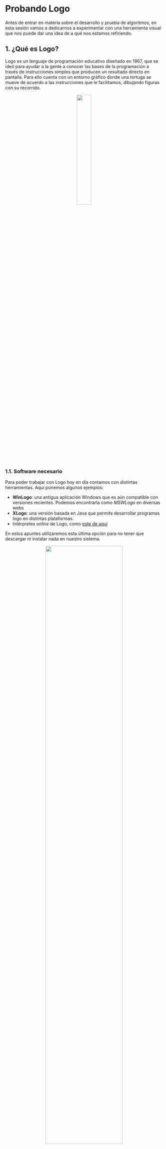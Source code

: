 # Probando Logo

Antes de entrar en materia sobre el desarrollo y prueba de algoritmos, en esta sesión vamos a dedicarnos a experimentar con una herramienta visual que nos puede dar una idea de a qué nos estamos refiriendo.

## 1. ¿Qué es Logo?

Logo es un lenguaje de programación educativo diseñado en 1967, que se ideó para ayudar a la gente a conocer las bases de la programación a través de instrucciones simples que producen un resultado directo en pantalla. Para ello cuenta con un entorno gráfico donde una tortuga se mueve de acuerdo a las instrucciones que le facilitamos, dibujando figuras con su recorrido.

<div align="center">
    <img src="/algoritmia/img/logo_01.png" width="30%">
</div>

### 1.1. Software necesario

Para poder trabajar con Logo hoy en día contamos con distintas herramientas. Aquí ponemos algunos ejemplos:

* **WinLogo**: una antigua aplicación Windows que es aún compatible con versiones recientes. Podemos encontrarla como *MSWLogo* en diversas webs
* **XLogo**: una versión basada en Java que permite desarrollar programas logo en distintas plataformas. 
* Intérpretes *online* de Logo, como [este de aquí](https://calormen.com/jslogo/)

En estos apuntes utilizaremos esta última opción para no tener que descargar ni instalar nada en nuestro sistema.

<div align="center">
    <img src="/algoritmia/img/logo_02.png" width="70%">
</div>

En la parte inferior hay un cuadro donde escribiremos las instrucciones para mover a la tortuga por el área principal.

## 2. Instrucciones básicas de movimiento

Logo dispone de este conjunto de instrucciones básicas para mover la tortuga:

|Abreviat.|Instrucción|Descripción|Ejemplo|
|:---:|:---:|---|---|
|`fd`|`forward`|Avanza la tortuga el número de pasos indicado|`fd 50`|
|`bk`|`backward`|Retrocede la tortuga el número de pasos indicado|`bk 20`|
|`rt`|`right`|Gira a la derecha el número de grados indicado|`rt 90`|
|`lt`|`left`|Gira a la izquierda el número de grados indicado|`lt 45`|
|`cs`|`clearscreen`|Limpia todo el lienzo de dibujo y sitúa a la tortuga en el centro|`cs`|
|`st`|`showturtle`|Muestra la tortuga|`st`|
|`ht`|`hideturtle`|Oculta la tortuga|`ht`|
|`pu`|`penup`|Sube el lápiz (para no dibujar mientras se mueve la tortuga)|`pu`|
|`pd`|`pendown`|Baja el lápiz (para dibujar con el movimiento de la tortuga)|`pd`|
|`setpos`|-|Coloca la tortuga en las coordenadas indicadas (se toma (0, 0) como el centro de la pantalla)|`setpos[50 10]`|

Podemos escribir más de una instrucción seguida en el recuadro inferior, separadas por espacios, y pulsando *Intro* se ejecutan todas en el orden indicado. Por ejemplo:

```
fd 40 rt 90 fd 50
```

Además, podemos utilizar los cursores de flecha arriba/abajo para movernos por el historial de instrucciones escritas y volverlas a ejecutar si queremos.

> **Ejercicio 1:**
> 
> Utiliza las instrucciones anteriores para dibujar estas dos figuras. Puedes guardarte después las instrucciones elegidas en ficheros de texto para tenerlas disponibles.
>
> <div align="center">
>    <img src="/algoritmia/img/logo_03.png" width="80%">
> </div>

## 3. Colores y tamaños

Podemos también cambiar colores o grosor del trazo, y rellenar figuras siempre que estén cerradas. Aquí tenemos las instrucciones correspondientes:

|Abreviat.|Instrucción|Descripción|Ejemplo|
|:---:|:---:|---|---|
|`setpc`|`setpencolor`|Establece el color del trazo en formato RGB|`setpc [255 0 0]`|
|`setpw`|`setpenwidth`|Establece el grosor del trazo|`setpw 10`|
|`fill`|-|Rellena el área cerrada donde se encuentra actualmente la tortuga (debemos colocarla DENTRO de un área cerrada previamente)|`fill`|

> **Ejercicio 2:**
> 
> Trata de crear este pentágono con color azul. PISTA: si sumamos todos los ángulos internos de un pentágono, suman 540 grados.
> 
> <div align="center">
>    <img src="/algoritmia/img/logo_04.png" width="30%">
> </div>

## 4. Repetir instrucciones

Habrás comprobado con algún ejercicio anterior que necesitas repetir varias instrucciones varias veces para conseguir la figura deseada. La pregunta que deberías hacerte es... ¿es necesaria esa repetición? Afortunadamente la respuesta es *no*.

Logo dispone de la instrucción `repeat` que nos va a permitir repetir un conjunto de instrucciones un número determinado de veces. Estas instrucciones a repetir las debemos poner entre corchetes tras la instruccion *repeat* en sí, como en este ejemplo que dibuja un cuadrado de lado 100:

```
repeat 4 [fd 100 rt 90]
```

> **Ejercicio 3:**
> 
> Utilizando la instrucción *repeat* junto con otras que hemos visto anteriormente, trata de reproducir estas figuras:
>
> <div align="center">
>    <img src="/algoritmia/img/logo_05.png" width="80%">
> </div>

## 5. Utilizar variables

En Logo podemos emplear variables para guardar datos que queramos utilizar más adelante en el programa, o cuyo valor queramos modificar durante la ejecución. Usamos la instrucción `make` para ello, indicando el nombre de la variable tras las comillas dobles:

```
make "numero 10
```

Si queremos utilizar esa variable en nuestro código pondremos el nombre precedido de dos puntos `:`, como en este ejemplo:

```
fd :numero
```

También podemos reutilizar la instrucción *make* para modificar el valor previo de una variable:

```
make "numero :numero + 10
```

> **Ejercicio 4:**
> 
> Utilizando variables y bucles, trata de representar estas figuras:
> 
> <div align="center">
>    <img src="/algoritmia/img/logo_06.png" width="70%">
> </div>
>
> **AYUDA**: para dibujar un círculo, podemos avanzar una pequeña cantidad y girar un pequeño número de grados, y repetir esto un número de veces, como aquí: `repeat 120 [fd 1 rt 3]`. Si aumentamos el paso o reducimos el ángulo obtenemos un círculo más grande, y la operación contraria (reducir el paso o aumentar el ángulo) nos dará un círculo más pequeño. 

## 5. Introducción a las funciones

En el ejercicio anterior habrás comprobado que necesitamos repetir un conjunto de instrucciones varias veces, cambiando el valor de una variable (por ejemplo, el ángulo a girar). También es posible "ahorrarnos" repetir estas estructuras en el código englobando el conjunto de instrucciones en un módulo llamado normalmente *función*. Simplemente le tenemos que dar un nombre a ese grupo de instrucciones y, cada vez que queramos ejecutarlo, invocamos ese nombre en el programa:

```
TO cuadrado
   repeat 4 [fd 100 rt 90]
END
```

Si queremos dibujar un cuadrado en nuestro programa usando esta función sólo tenemos que hacer lo siguiente:

```
cuadrado
```

Además, podemos facilitar a esta función unas variables que utilizar:

```
TO cuadrado :tamano
   repeat 4 [fd :tamano rt 90]
END
```

Esta función va a dibujar un cuadrado del tamaño que indiquemos cuando invoquemos ese código. Aquí dibujamos cuadrados de distintos tamaños:

```
cuadrado 50
cuadrado 100
cuadrado 150
```

Obtendremos esta imagen como resultado:

<div align="center">
    <img src="/algoritmia/img/logo_07.png" width="30%">
</div>

> **Ejercicio 4:**
> 
> Trata de dibujar estas figuras empleando funciones:
> 
> <div align="center">
>    <img src="/algoritmia/img/logo_08.png" width="70%">
> </div>
